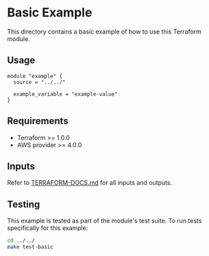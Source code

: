 # Basic Example

This directory contains a basic example of how to use this Terraform module.

## Usage

```hcl
module "example" {
  source = "../../"
  
  example_variable = "example-value"
}
```

## Requirements

- Terraform >= 1.0.0
- AWS provider >= 4.0.0

## Inputs

Refer to [TERRAFORM-DOCS.md](./TERRAFORM-DOCS.md) for all inputs and outputs.

## Testing

This example is tested as part of the module's test suite. To run tests specifically for this example:

```bash
cd ../../
make test-basic
```